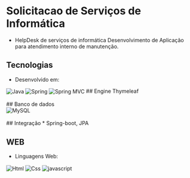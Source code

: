 # Solicitacao de Serviços de Informática
- HelpDesk de serviços de informática
Desenvolvimento de Aplicação para atendimento interno de manutenção.

## Tecnologias
* Desenvolvido em:
<div style="display" inline_block> 
  <img align="center" alt="Java" src="https://img.shields.io/badge/Java-ED8B00?style=for-the-badge&logo=java&logoColor=white">
   <img align="center" alt="Spring" src="https://img.shields.io/badge/Spring-6DB33F?style=for-the-badge&logo=spring&logoColor=white">
  <img align="center" alt="Spring MVC" src="https://img.shields.io/badge/jQuery-0769AD?style=for-the-badge&logo=jquery&logoColor=white">
  ## Engine Thymeleaf
</div>
<br>
## Banco de dados
<div style="display" inline>
  <img align="center" alt="MySQL" src="https://img.shields.io/badge/MySQL-00000F?style=for-the-badge&logo=mysql&logoColor=white">
</div>
<br>
## Integração
* Spring-boot, JPA

## WEB
* Linguagens Web:
 <div style="display" inline_block> 
   <img align="center" alt="Html" src="https://img.shields.io/badge/HTML-239120?style=for-the-badge&logo=html5&logoColor=white">
   <img align="center" alt="Css" src="https://img.shields.io/badge/CSS-239120?&style=for-the-badge&logo=css3&logoColor=white">
   <img align="center" alt="javascript" src="https://img.shields.io/badge/JavaScript-F7DF1E?style=for-the-badge&logo=javascript&logoColor=black">
</div>
